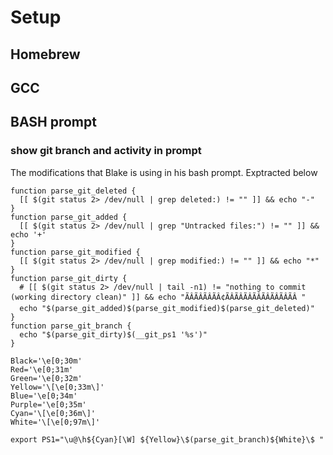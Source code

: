 # Setup

## Homebrew

## GCC

## BASH prompt

### show git branch and activity in prompt

The modifications that Blake is using in his bash prompt. Exptracted below


    function parse_git_deleted {
      [[ $(git status 2> /dev/null | grep deleted:) != "" ]] && echo "-"
    }
    function parse_git_added {
      [[ $(git status 2> /dev/null | grep "Untracked files:") != "" ]] && echo '+'
    }
    function parse_git_modified {
      [[ $(git status 2> /dev/null | grep modified:) != "" ]] && echo "*"
    }
    function parse_git_dirty {
      # [[ $(git status 2> /dev/null | tail -n1) != "nothing to commit (working directory clean)" ]] && echo "ÃÂÃÂÃÂÃÂ¢ÃÂÃÂÃÂÃÂÃÂÃÂÃÂÃÂ "
      echo "$(parse_git_added)$(parse_git_modified)$(parse_git_deleted)"
    }
    function parse_git_branch {
      echo "$(parse_git_dirty)$(__git_ps1 '%s')"
    }

    Black='\e[0;30m'
    Red='\e[0;31m'
    Green='\e[0;32m'
    Yellow='\[\e[0;33m\]'
    Blue='\e[0;34m'
    Purple='\e[0;35m'
    Cyan='\[\e[0;36m\]'
    White='\[\e[0;97m\]'

    export PS1="\u@\h${Cyan}[\W] ${Yellow}\$(parse_git_branch)${White}\$ "



